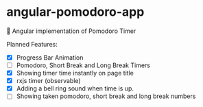 # angular-pomodoro-app
🍅 Angular implementation of Pomodoro Timer


Planned Features:
- [x] Progress Bar Animation
- [ ] Pomodoro, Short Break and Long Break Timers
- [x] Showing timer time instantly on page title
- [x] rxjs timer (observable)
- [x] Adding a bell ring sound when time is up.
- [ ] Showing taken pomodoro, short break and long break numbers
